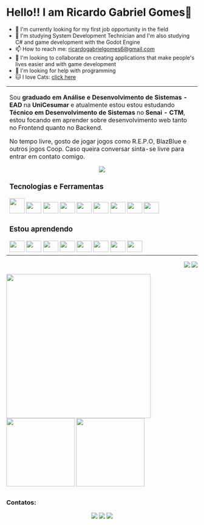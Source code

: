 #  Hello!! I am Ricardo Gabriel Gomes👋
- 🔭 I'm currently looking for my first job opportunity in the field
- 🌱 I'm studying System Development Technician and I'm also studying C# and game development with the Godot Engine
- 📫 How to reach me: <a href="mailto:ricardogabrielgomes6@gmail.com">ricardogabrielgomes6@gmail.com
- 👯 I'm looking to collaborate on creating applications that make people's lives easier and with game development
- 🤔 I'm looking for help with programming
- 🐱 I love Cats: <a href="http://gatogatogatogatogatogato.rf.gd/index.php" loading="lazy" target="_blank" rel="noopener">click here</a>
<p align="right">
<table width="100%">
<tr><td valign="top" width="50%">

Sou **graduado em Análise e Desenvolvimento de Sistemas - EAD** na **UniCesumar** e atualmente estou estou estudando **Técnico em Desenvolvimento de Sistemas** no **Senai - CTM**, estou focando em aprender sobre desenvolvimento web tanto no Frontend quanto no Backend.

No tempo livre, gosto de jogar jogos como R.E.P.O, BlazBlue e outros jogos Coop. Caso queira conversar sinta-se livre para entrar em contato comigo.
  
  <div align="center">
    <img height="" loading="lazy" src="https://media1.tenor.com/m/GOj9ZF_-ZOcAAAAC/cat.gif">
  </div>
    <h3>Tecnologias e Ferramentas</h3>
    <img src="https://cdn.jsdelivr.net/gh/devicons/devicon@latest/icons/html5/html5-original-wordmark.svg" width="40" height="40" />
    <img src="https://cdn.jsdelivr.net/gh/devicons/devicon@latest/icons/css3/css3-original.svg" width="40" height="30" />
    <img src="https://cdn.jsdelivr.net/gh/devicons/devicon@latest/icons/javascript/javascript-original.svg" width="40" height="30" />
    <img src="https://cdn.jsdelivr.net/gh/devicons/devicon@latest/icons/php/php-original.svg" width="40" height="30" />
    <img src="https://cdn.jsdelivr.net/gh/devicons/devicon@latest/icons/csharp/csharp-original.svg" width="40" height="30" />
    <img src="https://cdn.jsdelivr.net/gh/devicons/devicon@latest/icons/visualstudio/visualstudio-original.svg" width="40" height="30" />
    <img src="https://cdn.jsdelivr.net/gh/devicons/devicon@latest/icons/vscode/vscode-original.svg" width="40" height="30" />
    <img src="https://cdn.jsdelivr.net/gh/devicons/devicon@latest/icons/gimp/gimp-original-wordmark.svg" width="40" height="30" />
    <img src="https://cdn.jsdelivr.net/gh/devicons/devicon@latest/icons/filezilla/filezilla-original.svg" width="40" height="30" />
    <h3>Estou aprendendo</h3>
    <img src="https://cdn.jsdelivr.net/gh/devicons/devicon@latest/icons/mysql/mysql-original-wordmark.svg" width="40" height="30" />
    <img src="https://cdn.jsdelivr.net/gh/devicons/devicon@latest/icons/java/java-original-wordmark.svg"  width="40" height="30" />
    <img src="https://cdn.jsdelivr.net/gh/devicons/devicon@latest/icons/apache/apache-original-wordmark.svg" width="40" height="30" />
    <img src="https://cdn.jsdelivr.net/gh/devicons/devicon@latest/icons/maven/maven-original.svg" width="40" height="30" />
    <img src="https://cdn.jsdelivr.net/gh/devicons/devicon@latest/icons/json/json-original.svg" width="40" height="30" />
    <img src="https://cdn.jsdelivr.net/gh/devicons/devicon@latest/icons/java/java-original-wordmark.svg"  width="40" height="30" />
    <img src="https://cdn.jsdelivr.net/gh/devicons/devicon@latest/icons/godot/godot-original-wordmark.svg" width="40" height="30" />
    <img src="https://cdn.jsdelivr.net/gh/devicons/devicon@latest/icons/blender/blender-original.svg" width="40" height="30" />
</td></tr>
</table>
</p>
</div>

<p align="right">
<img src="https://views.whatilearened.today/views/github/Ricardo13321/views.svg"> <a href="https://github.com/Ricardo13321/"><img src="https://img.shields.io/github/followers/Ricardo13321?color=%234CC61E&label=GitHub%20Followers%20%3A"/></a>
</p>

<div>
  <div>
  </div>
  <div>
    <img height="380em" src="https://github-readme-stats.vercel.app/api/top-langs/?username=Ricardo13321&layout=pie&theme=ambient_gradient" >
    <img height="180em" src="https://github-readme-stats.vercel.app/api/top-langs/?username=Ricardo13321&layout=compact&theme=ambient_gradient">
    <img height="180em" src="https://github-readme-stats.vercel.app/api?username=Ricardo13321&show_icons=true&theme=ambient_gradient" style="max-width: 100%">
  </div>
</div>

##
### Contatos:
<div align="center"> 
  <a href="https://www.instagram.com/ricardo_71626/" target="_blank"><img src="https://img.shields.io/badge/-Instagram-%23E4405F?style=for-the-badge&logo=instagram&logoColor=white" target="_blank"></a> 
  <a href = "mailto:ricardogabrielgomes6@gmail.com"><img src="https://img.shields.io/badge/-Gmail-%23333?style=for-the-badge&logo=gmail&logoColor=white" target="_blank"></a>
  <a href="" target="_blank"><img src="https://img.shields.io/badge/-LinkedIn-%230077B5?style=for-the-badge&logo=linkedin&logoColor=white" target="_blank"></a> 
</div>
